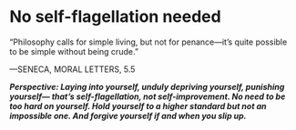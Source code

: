 # No self-flagellation needed

“Philosophy calls for simple living, but not for penance—it’s quite possible to be simple without being crude.”

—SENECA, MORAL LETTERS, 5.5

***Perspective: Laying into yourself, unduly depriving yourself, punishing yourself— that’s self-flagellation, not self-improvement. No need to be too hard on yourself. Hold yourself to a higher standard but not an impossible one. And forgive yourself if and when you slip up.***
